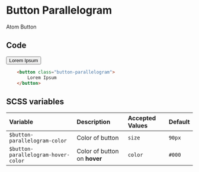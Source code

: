 # Button Parallelogram 
<Badge type="tip">Atom</Badge> <Badge type="info">Button</Badge>

## Code

<div class="dev-section">
    <button class="button-parallelogram">
        Lorem Ipsum
    </button>
</div>

```html
    <button class="button-parallelogram">
        Lorem Ipsum
    </button>
```

## SCSS variables

| Variable                            | Description                  | Accepted Values | Default           |
|:------------------------------------|:-----------------------------|:----------------|:------------------|
| `$button-parallelogram-color`       | Color of button              | `size`          | `90px`            |
| `$button-parallelogram-hover-color` | Color of button on **hover** | `color`         | `#000`            |

<style lang="scss">
@import "../../theme.scss";

$button-parallelogram-color: $primary-color;
$button-parallelogram-hover-color: $secondary-color;

@import "components/atoms/buttons/ButtonParallelogram.scss";
</style>